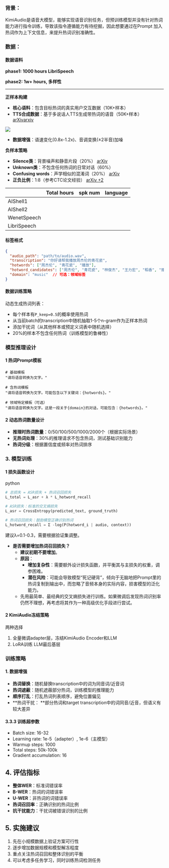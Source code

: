 ### **<font style="color:rgb(26, 28, 30);">背景：</font>**
KimiAudio是语音大模型，能够实现语音识别任务，但预训练模型并没有针对热词能力进行指令训练，导致该指令遵循能力有待挖掘，因此想要通过在Prompt 加入热词作为上下文信息，来提升热词识别准确性。





### 数据：
#### 数据语料
**phase1: 1000 hours LibriSpeech**

**phase2: 1w+ hours, 多样性**

****

**正样本构建**

+ **核心语料**：包含目标热词的真实用户交互数据（10K+样本）
+ **TTS合成数据**：基于多说话人TTS生成带热词的语音（50K+样本） [arXiv](https://arxiv.org/html/2407.18879v1)[arxiv](https://arxiv.org/html/2407.18879v1)

![](https://cdn.nlark.com/yuque/0/2025/png/50590451/1753886712390-6b0fd0b8-5e29-4268-8fe1-72e31b320917.png)

+ **数据增强**：语速变化(0.8x-1.2x)、音调变换(±2半音)加噪

**负样本策略**

+ **Silence类**：背景噪声和静音片段（20%） [arXiv](https://ar5iv.labs.arxiv.org/html/1804.03209)
+ **Unknown类**：不包含任何热词的日常对话（60%）
+ **Confusing words**：声学相似的混淆词（20%） [arXiv](https://arxiv.org/abs/2011.01460)
+ **正负比例**：1:8（参考CTC论文经验） [arXiv +2](https://arxiv.org/html/2411.06437v1)

| | Total hours | spk num | language |
| --- | --- | --- | --- |
| AIShell1 | | | |
| AIShell2 | | | |
| WenetSpeech | | | |
| LibriSpeech | | | |




#### 标签格式
```json
{
  "audio_path": "path/to/audio.wav",
  "transcription": "你好请帮我播放周杰伦的青花瓷",
  "hotwords": ["周杰伦", "青花瓷", "播放"],
  "hotword_candidates": ["周杰伦", "青花瓷", "林俊杰", "王力宏", "稻香", "播放", "暂停", ...],  // 包含干扰词
  "domain": "music"  // 可选：领域标签
}
```



#### 数据训练策略
动态生成热词列表：

+ 每个样本有`P_keep=0.5`的概率使用热词
+ 从当前batch的transcription中随机抽取1-5个n-gram作为正样本热词
+ 添加干扰词（从其他样本或预定义词表中随机选择）
+ 20%的样本不包含任何热词（训练模型的鲁棒性）



### 模型推理设计
#### 1 热词Prompt模板
```plain
# 基础模板
"请将语音转换为文字。"

# 含热词模板
"请将语音转换为文字。可能包含以下关键词：{hotwords}。"

# 领域特定模板（可选）
"请将语音转换为文字。这是一段关于{domain}的对话，可能包含：{hotwords}。"
```





#### 2 动态热词数量设计
+ **推理时热词数量**：0/50/100/500/1000/2000个（根据实际场景）
+ **无热词处理**：30%的推理请求不包含热词，测试基础识别能力
+ **热词分级**：根据置信度或频率对热词排序





### 3. 模型训练
#### 1 损失函数设计
python

```python
# 总损失 = ASR损失 + 热词召回损失
L_total = L_asr + λ * L_hotword_recall

# ASR损失：标准的交叉熵损失
L_asr = CrossEntropy(predicted_text, ground_truth)

# 热词召回损失：鼓励模型正确识别热词
L_hotword_recall = Σ -log(P(hotword_i | audio, context))
```

建议λ=0.1-0.3，需要根据验证集调整。

+ **<font style="color:rgb(26, 28, 30);">是否需要增加热词召回损失？</font>**
    - **<font style="color:rgb(26, 28, 30);">建议初期不要增加</font>**<font style="color:rgb(26, 28, 30);">。</font>
    - **<font style="color:rgb(26, 28, 30);">原因</font>**<font style="color:rgb(26, 28, 30);">：</font>
        * **<font style="color:rgb(26, 28, 30);">增加复杂性</font>**<font style="color:rgb(26, 28, 30);">：需要额外设计损失函数，并平衡其与主损失的权重，调参困难。</font>
        * **<font style="color:rgb(26, 28, 30);">潜在风险</font>**<font style="color:rgb(26, 28, 30);">：可能会导致模型“死记硬背”，倾向于无脑地把Prompt里的热词复制到输出中，而忽略了音频本身的实际内容，损害模型的泛化能力。</font>
    - **<font style="color:rgb(26, 28, 30);"></font>**<font style="color:rgb(26, 28, 30);">先用最简单、最经典的交叉熵损失进行训练。如果微调后发现热词识别率仍然不理想，再考虑将其作为一种高级优化手段进行尝试。</font>



#### 2 KimiAudio冻结策略
两种选择

1. 全量微调adapter层，冻结KimiAudio Encoder和LLM
2. LoRA训练 LLM最后基层



### 训练策略
#### 1. 数据增强
+ **热词替换**：随机替换transcription中的词为同音词/近音词
+ **热词遮蔽**：随机遮蔽部分热词，训练模型的推理能力
+ **顺序打乱**：打乱热词列表顺序，避免位置偏见
+ **热词干扰： **部分热词和target transcription中的词同音/近音，但语义有较大差异





#### 3.3.3 训练超参数
+ Batch size: 16-32
+ Learning rate: 1e-5（adapter）, 1e-6（主模型）
+ Warmup steps: 1000
+ Total steps: 50k-100k
+ Gradient accumulation: 16





## 4. 评估指标
+ **整体WER**：标准词错误率
+ **B-WER**：热词的词错误率
+ **U-WER**：非热词的词错误率
+ **热词召回率**：正确识别的热词比例
+ **抗干扰能力**：干扰词被错误识别的比例



## 5. 实施建议
1. 先在小规模数据上验证方案可行性
2. 逐步增加数据规模和模型解冻程度
3. 重点关注热词召回和整体识别的平衡
4. 可以考虑多任务学习，同时训练热词检测任务

<font style="color:rgb(26, 28, 30);"></font>

